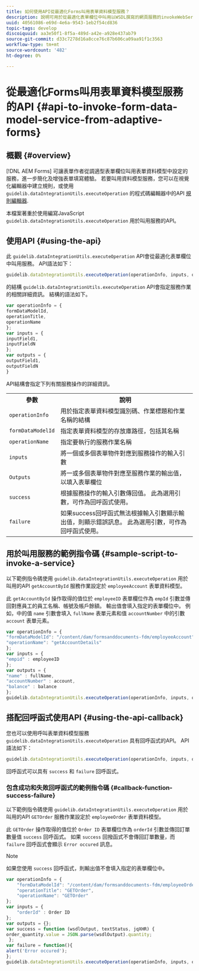```yaml
---
title: 如何使用API從最適化Forms叫用表單資料模型服務？
description: 說明可用於從最適化表單欄位中叫用以WSDL撰寫的網頁服務的invokeWebServices API。
uuid: 40561086-e69d-4e6a-9543-1eb2f54cd836
topic-tags: develop
discoiquuid: aa3e50f1-8f5a-489d-a42e-a928e437ab79
source-git-commit: d33c7278d16a8cce76c87b606ca09aa91f1c3563
workflow-type: tm+mt
source-wordcount: '482'
ht-degree: 0%

---
```



# 從最適化Forms叫用表單資料模型服務的API {#api-to-invoke-form-data-model-service-from-adaptive-forms}

## 概觀 {#overview}

[!DNL AEM Forms] 可讓表單作者從調適型表單欄位叫用表單資料模型中設定的服務，進一步簡化及增強表單填寫體驗。 若要叫用資料模型服務，您可以在視覺化編輯器中建立規則，或使用 `guidelib.dataIntegrationUtils.executeOperation` 的程式碼編輯器中的API [規則編輯器](rule-editor.md).

本檔案著重於使用編寫JavaScript `guidelib.dataIntegrationUtils.executeOperation` 用於叫用服務的API。

## 使用API {#using-the-api}

此 `guidelib.dataIntegrationUtils.executeOperation` API會從最適化表單欄位中叫用服務。 API語法如下：

```javascript
guidelib.dataIntegrationUtils.executeOperation(operationInfo, inputs, outputs)
```

的結構 `guidelib.dataIntegrationUtils.executeOperation` API會指定服務作業的相關詳細資訊。 結構的語法如下。

```javascript
var operationInfo = {
formDataModelId,
operationTitle,
operationName
};
var inputs = {
inputField1,
inputFieldN
};
var outputs = {
outputField1,
outputFieldN
}
```

API結構會指定下列有關服務操作的詳細資訊。

<table>
 <tbody>
  <tr>
   <th>參數</th>
   <th>說明</th>
  </tr>
  <tr>
   <td><code>operationInfo</code></td>
   <td>用於指定表單資料模型識別碼、作業標題和作業名稱的結構</td>
  </tr>
  <tr>
   <td><code>formDataModelId</code></td>
   <td>指定表單資料模型的存放庫路徑，包括其名稱</td>
  </tr>
  <tr>
   <td><code>operationName</code></td>
   <td>指定要執行的服務作業名稱</td>
  </tr>
  <tr>
   <td><code>inputs</code></td>
   <td>將一個或多個表單物件對應到服務操作的輸入引數</td>
  </tr>
  <tr>
   <td><code>Outputs</code></td>
   <td>將一或多個表單物件對應至服務作業的輸出值，以填入表單欄位<br /> </td>
  </tr>
  <tr>
   <td><code>success</code></td>
   <td>根據服務操作的輸入引數傳回值。 此為選用引數，可作為回呼函式使用。<br /> </td>
  </tr>
  <tr>
   <td><code>failure</code></td>
   <td>如果success回呼函式無法根據輸入引數顯示輸出值，則顯示錯誤訊息。 此為選用引數，可作為回呼函式使用。<br /> </td>
  </tr>
 </tbody>
</table>

## 用於叫用服務的範例指令碼 {#sample-script-to-invoke-a-service}

以下範例指令碼使用 `guidelib.dataIntegrationUtils.executeOperation` 用於叫用的API `getAccountById` 服務作業設定於 `employeeAccount` 表單資料模型。

此 `getAccountById` 操作取得的值位於 `employeeID` 表單欄位作為 `empId` 引數並傳回對應員工的員工名稱、帳號及帳戶餘額。 輸出值會填入指定的表單欄位中。 例如，中的值 `name` 引數會填入 `fullName` 表單元素和值 `accountNumber` 中的引數 `account` 表單元素。

```javascript
var operationInfo = {
"formDataModelId": "/content/dam/formsanddocuments-fdm/employeeAccount",
"operationName": "getAccountDetails"
};
var inputs = {
"empid" : employeeID
};
var outputs = {
"name" : fullName,
"accountNumber" : account,
"balance" : balance
};
guidelib.dataIntegrationUtils.executeOperation(operationInfo, inputs, outputs);
```

## 搭配回呼函式使用API {#using-the-api-callback}

您也可以使用呼叫表單資料模型服務 `guidelib.dataIntegrationUtils.executeOperation` 具有回呼函式的API。 API語法如下：

```javascript
guidelib.dataIntegrationUtils.executeOperation(operationInfo, inputs, outputs, callbackFunction)
```

回呼函式可以具有 `success` 和 `failure` 回呼函式。

### 包含成功和失敗回呼函式的範例指令碼 {#callback-function-success-failure}

以下範例指令碼使用 `guidelib.dataIntegrationUtils.executeOperation` 用於叫用的API `GETOrder` 服務作業設定於 `employeeOrder` 表單資料模型。

此 `GETOrder` 操作取得的值位於 `Order ID` 表單欄位作為 `orderId` 引數並傳回訂單數量值 `success` 回呼函式。  如果 `success` 回撥函式不會傳回訂單數量，而 `failure` 回呼函式會顯示 `Error occured` 訊息。

>[!NOTE]
>
> 如果您使用 `success` 回呼函式，則輸出值不會填入指定的表單欄位中。

```javascript
var operationInfo = {
    "formDataModelId": "/content/dam/formsanddocuments-fdm/employeeOrder",
    "operationTitle": "GETOrder",
    "operationName": "GETOrder"
};
var inputs = {
    "orderId" : Order ID
};
var outputs = {};
var success = function (wsdlOutput, textStatus, jqXHR) {
order_quantity.value = JSON.parse(wsdlOutput).quantity;
 };
var failure = function(){
alert('Error occured');
};
guidelib.dataIntegrationUtils.executeOperation(operationInfo, inputs, outputs, success, failure);
```
